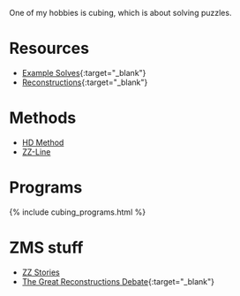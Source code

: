 One of my hobbies is cubing, which is about solving puzzles.  

# Resources
* [Example Solves](https://gist.github.com/RedstoneTim/650d649b92260a1f9f459fa5b7b636cc){:target="_blank"}
* [Reconstructions](https://gist.github.com/RedstoneTim/4869f3be76e89858c5748ce9712634ca){:target="_blank"}

# Methods
* [HD Method](cubing/hd_method.html)
* [ZZ-Line](cubing/zz_line.html)

# Programs
{% include cubing_programs.html %}

# ZMS stuff
* [ZZ Stories](cubing/zz_stories.html)
* [The Great Reconstructions Debate](https://youtu.be/WDihPW9o5-s){:target="_blank"}